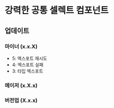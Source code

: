 # 강력한 공통 셀렉트 컴포넌트

## 업데이트

### 마이너 (x.x.X)

- 5: 엑스포트 재시도
- 4: 엑스포트 실패
- 3: 타입 엑스포트

### 메이저 (x.X.x)

### 버전업 (X.x.x)